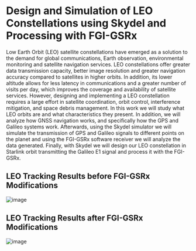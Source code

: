 # Design and Simulation of LEO Constellations using Skydel and Processing with FGI-GSRx
Low Earth Orbit (LEO) satellite constellations have emerged as a solution to the demand for global communications, Earth observation, environmental monitoring and satellite navigation services. LEO constellations offer greater data transmission capacity, better image resolution and greater navigation accuracy compared to satellites in higher orbits. In addition, its lower altitude allows for less latency in communications and a greater number of visits per day, which improves the coverage and availability of satellite services. However, designing and implementing a LEO constellation requires a large effort in satellite coordination, orbit control, interference mitigation, and space debris management. In this work we will study what LEO orbits are and what characteristics they present. In addition, we will analyze how GNSS navigation works, and specifically how the GPS and Galileo systems work. Afterwards, using the Skydel simulator we will simulate the transmission of GPS and Galileo signals to different points on the planet and using the FGI-GSRx software receiver we will analyze the data generated. Finally, with Skydel we will design our LEO constellation in Starlink orbit transmitting the Galileo E1 signal and process it with the FGI-GSRx.

## LEO Tracking Results before FGI-GSRx Modifications
![image](https://github.com/AdrianCL0/TFG_LEO_SKYDEL_FGI/assets/100357161/aba8cf7a-abc4-4af4-a2c3-d5c3d72b3358)

## LEO Tracking Results after FGI-GSRx Modifications
![image](https://github.com/AdrianCL0/TFG_LEO_SKYDEL_FGI/assets/100357161/b9dbcb93-0d5e-43ba-aac6-f087f71f9616)
